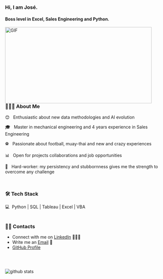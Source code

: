 ### Hi, I am José.
#### Boss level in Excel, Sales Engineering and Python.

<img align="left" width="480" height="250" alt="GIF" src="https://media.giphy.com/media/l41JMXnXn4E7WQR8s/giphy.gif" />

<br />
<br />
<br />
<br />
<br />
<br />
<br />
<br />
<br />
<br />
<br />
<br />

<h3> 👨🏻‍💻 About Me </h3>

😊 &nbsp; Enthusiastic about new data methodologies and AI evolution

🎓 &nbsp; Master in mechanical engineering and 4 years experience in Sales Engineering

⚽ &nbsp; Passionate about football, muay-thai and new and crazy experiences

📊 &nbsp; Open for projects collaborations and job opportunities

👷 &nbsp; Hard-worker: my persistency and stubbornness gives me the strength to overcome any challenge

<br />
<h3>🛠 Tech Stack</h3>
💻 &nbsp;Python | SQL | Tableau | Excel | VBA



<br />
<br />

### 🤝🏻 Contacts

 - Connect with me on [LinkedIn](https://www.linkedin.com/in/josecosta1992/) 👨🏻‍💻
 - Write me an [Email](mailto:josep.q.g.costa@hotmail.com) 💌
 - [GitHub Profile](https://github.com/jcosta92)

<br />
<br />

![github stats](https://github-readme-stats.vercel.app/api?username=jcosta92&show_icons=true)
